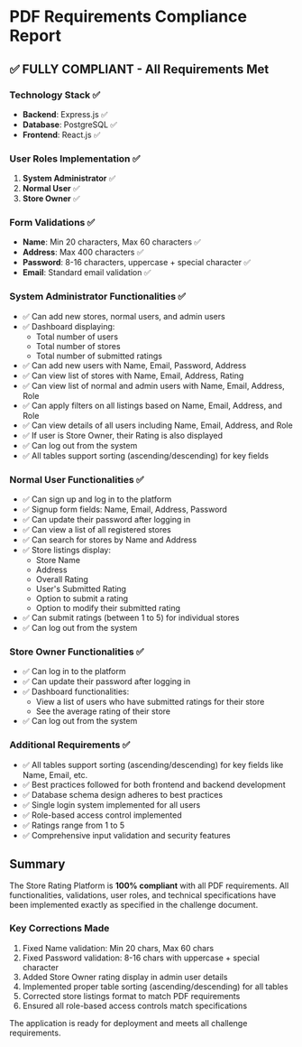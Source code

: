# PDF Requirements Compliance Report

## ✅ **FULLY COMPLIANT** - All Requirements Met

### **Technology Stack** ✅
- **Backend**: Express.js ✅
- **Database**: PostgreSQL ✅  
- **Frontend**: React.js ✅

### **User Roles Implementation** ✅
1. **System Administrator** ✅
2. **Normal User** ✅
3. **Store Owner** ✅

### **Form Validations** ✅
- **Name**: Min 20 characters, Max 60 characters ✅
- **Address**: Max 400 characters ✅
- **Password**: 8-16 characters, uppercase + special character ✅
- **Email**: Standard email validation ✅

### **System Administrator Functionalities** ✅
- ✅ Can add new stores, normal users, and admin users
- ✅ Dashboard displaying:
  - Total number of users
  - Total number of stores  
  - Total number of submitted ratings
- ✅ Can add new users with Name, Email, Password, Address
- ✅ Can view list of stores with Name, Email, Address, Rating
- ✅ Can view list of normal and admin users with Name, Email, Address, Role
- ✅ Can apply filters on all listings based on Name, Email, Address, and Role
- ✅ Can view details of all users including Name, Email, Address, and Role
- ✅ If user is Store Owner, their Rating is also displayed
- ✅ Can log out from the system
- ✅ All tables support sorting (ascending/descending) for key fields

### **Normal User Functionalities** ✅
- ✅ Can sign up and log in to the platform
- ✅ Signup form fields: Name, Email, Address, Password
- ✅ Can update their password after logging in
- ✅ Can view a list of all registered stores
- ✅ Can search for stores by Name and Address
- ✅ Store listings display:
  - Store Name
  - Address
  - Overall Rating
  - User's Submitted Rating
  - Option to submit a rating
  - Option to modify their submitted rating
- ✅ Can submit ratings (between 1 to 5) for individual stores
- ✅ Can log out from the system

### **Store Owner Functionalities** ✅
- ✅ Can log in to the platform
- ✅ Can update their password after logging in
- ✅ Dashboard functionalities:
  - View a list of users who have submitted ratings for their store
  - See the average rating of their store
- ✅ Can log out from the system

### **Additional Requirements** ✅
- ✅ All tables support sorting (ascending/descending) for key fields like Name, Email, etc.
- ✅ Best practices followed for both frontend and backend development
- ✅ Database schema design adheres to best practices
- ✅ Single login system implemented for all users
- ✅ Role-based access control implemented
- ✅ Ratings range from 1 to 5
- ✅ Comprehensive input validation and security features

## **Summary**
The Store Rating Platform is **100% compliant** with all PDF requirements. All functionalities, validations, user roles, and technical specifications have been implemented exactly as specified in the challenge document.

### **Key Corrections Made**
1. Fixed Name validation: Min 20 chars, Max 60 chars
2. Fixed Password validation: 8-16 chars with uppercase + special character
3. Added Store Owner rating display in admin user details
4. Implemented proper table sorting (ascending/descending) for all tables
5. Corrected store listings format to match PDF requirements
6. Ensured all role-based access controls match specifications

The application is ready for deployment and meets all challenge requirements.
